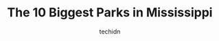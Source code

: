 ---
layout: ampstory
image: https://i0.wp.com/paketmu.com/wp-content/uploads/2023/06/buccaneer-state-park-0-in-mississippi-1686370462.jpeg?resize=640,853
author: techidn
featured: false
description: Explore the diverse Park scene in Mississippi, home to an incredible selection of 10 establishments catering to every taste. Whether youre in search of iconic favorites or undiscovered trea
title: The 10 Biggest Parks in Mississippi
cover:
   title: The 10 Biggest Parks in Mississippi
   subtitle: RICKPATE
   background: https://paketmu.com/wp-content/uploads/2023/06/buccaneer-state-park-0-in-mississippi-1686370462.jpeg

pages: 
 - layout: thirds
   top: <h1>#1 Vicksburg National Military Park</h1>
   bottom: "<p>This was a very significant campaign, and the final battle was also very significant. You can see a lot of the battlefield intact. It is well preserved and The rangers ar</p>"
   background: https://paketmu.com/wp-content/uploads/2023/06/buccaneer-state-park-1-in-mississippi-1686370463.jpeg
   backgroundblur: true
 - layout: thirds
   top: <h1>#2 Jones Park</h1>
   bottom: "<p>Awesome holiday light experience! It was very foggy but added a nice touch. Our kids love it. Was 5 or 6 bucks each to ride the ferris wheel and other rides, can use card</p>"
   background: https://paketmu.com/wp-content/uploads/2023/06/buccaneer-state-park-2-in-mississippi-1686370464.jpeg
   cta:
      link: https://paketmu.com/the-10-biggest-parks-in-mississippi/
      text: The 10 Biggest Parks in Mississippi
 - layout: thirds
   top: <h1>#3 LeFleurs Bluff State Park Mayes Lake</h1>
   bottom: "<p>Very quiet, beautiful campground with huge wooded sites with water and electricity, but the bathhouses are aging. They have several docks and gazebos in there park for wa</p>"
   background: https://paketmu.com/wp-content/uploads/2023/06/buccaneer-state-park-3-in-mississippi-1686370465.jpeg
   cta:
      link: https://paketmu.com/the-10-biggest-parks-in-mississippi/
      text: The 10 Biggest Parks in Mississippi
 - layout: thirds
   top: <h1>#4 Paul B Johnson State Park</h1>
   bottom: "<p>319 Geiger Lake Rd, Hattiesburg, MS 39401, United States</p>"
   background: https://images.unsplash.com/photo-1608501821300-4f99e58bba77?ixlib=rb-4.0.3&ixid=MnwxMjA3fDB8MHxwaG90by1wYWdlfHx8fGVufDB8fHx8&auto=format&fit=crop&w=640&h=853&q=80
   cta:
      link: https://paketmu.com/the-10-biggest-parks-in-mississippi/
      text: The 10 Biggest Parks in Mississippi
 - layout: thirds
   top: <h1>#5 Buccaneer State Park</h1>
   bottom: "<p>1150 S Beach Blvd, Waveland, MS 39576, United States</p>"
   background: https://images.unsplash.com/photo-1557672172-298e090bd0f1?ixlib=rb-4.0.3&ixid=MnwxMjA3fDB8MHxwaG90by1wYWdlfHx8fGVufDB8fHx8&auto=format&fit=crop&w=640&h=853&q=80
   cta:
      link: https://paketmu.com/the-10-biggest-parks-in-mississippi/
      text: The 10 Biggest Parks in Mississippi
 - layout: thirds
   top: <h1>#6 Percy E Quin State Park</h1>
   bottom: "<p>2036 Percy Quin Dr, McComb, MS 39648, United States</p>"
   background: https://images.unsplash.com/photo-1552083974-186346191183?ixlib=rb-4.0.3&ixid=MnwxMjA3fDB8MHxwaG90by1wYWdlfHx8fGVufDB8fHx8&auto=format&fit=crop&w=640&h=853&q=80
   cta:
      link: https://paketmu.com/the-10-biggest-parks-in-mississippi/
      text: The 10 Biggest Parks in Mississippi
 - layout: thirds
   top: <h1>#7 Tishomingo State Park</h1>
   bottom: "<p>105 Co Rd 90, Tishomingo, MS 38873, United States</p>"
   background: https://images.unsplash.com/photo-1574169208507-84376144848b?ixlib=rb-4.0.3&ixid=MnwxMjA3fDB8MHxwaG90by1wYWdlfHx8fGVufDB8fHx8&auto=format&fit=crop&w=640&h=853&q=80
   cta:
      link: https://paketmu.com/the-10-biggest-parks-in-mississippi/
      text: The 10 Biggest Parks in Mississippi
 - layout: thirds
   middle: Continue reading...
   background: https://images.unsplash.com/photo-1536745287225-21d689278fd1?ixlib=rb-4.0.3&ixid=MnwxMjA3fDB8MHxwaG90by1wYWdlfHx8fGVufDB8fHx8&auto=format&fit=crop&w=640&h=853&q=80
   cta:
      link: https://paketmu.com/the-10-biggest-parks-in-mississippi/
      text: The 10 Biggest Parks in Mississippi
      
---